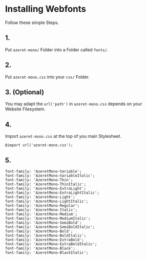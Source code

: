 # Installing Webfonts
Follow these simple Steps.

## 1.
Put `azeret-mono/` Folder into a Folder called `fonts/`.

## 2.
Put `azeret-mono.css` into your `css/` Folder.

## 3. (Optional)
You may adapt the `url('path')` in `azeret-mono.css` depends on your Website Filesystem.

## 4.
Import `azeret-mono.css` at the top of you main Stylesheet.

```
@import url('azeret-mono.css');
```

## 5.


```
font-family: 'AzeretMono-Variable';
font-family: 'AzeretMono-VariableItalic';
font-family: 'AzeretMono-Thin';
font-family: 'AzeretMono-ThinItalic';
font-family: 'AzeretMono-ExtraLight';
font-family: 'AzeretMono-ExtraLightItalic';
font-family: 'AzeretMono-Light';
font-family: 'AzeretMono-LightItalic';
font-family: 'AzeretMono-Regular';
font-family: 'AzeretMono-Italic';
font-family: 'AzeretMono-Medium';
font-family: 'AzeretMono-MediumItalic';
font-family: 'AzeretMono-SemiBold';
font-family: 'AzeretMono-SemiBoldItalic';
font-family: 'AzeretMono-Bold';
font-family: 'AzeretMono-BoldItalic';
font-family: 'AzeretMono-ExtraBold';
font-family: 'AzeretMono-ExtraBoldItalic';
font-family: 'AzeretMono-Black';
font-family: 'AzeretMono-BlackItalic';
```

